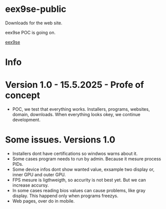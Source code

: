 # eex9se-public 
Downloads for the web site.

eex9se POC is going on.

[eex9se](https://www.eex9se.com)

# Info

# Version 1.0 - 15.5.2025 - Profe of concept
- POC, we test that everything works. Installers, programs, websites, domain, downloads.
When everything looks okey, we continue development.
# Some issues. Versions 1.0
- Installers dont have certifications so windwos warns about it.
- Some cases program needs to run by admin. Because it mesure process PIDs.
- Some device infos dont show wanted value, exsample two display or, inner GPU and outer GPU.
- FPS mesure is ligthweigth, so accurity is not best yet. But we can increase accursy.
- In some cases reading bios values can cause problems, like gray display. This happend only when programs freezys.
- Web pages, over do in mobile.
